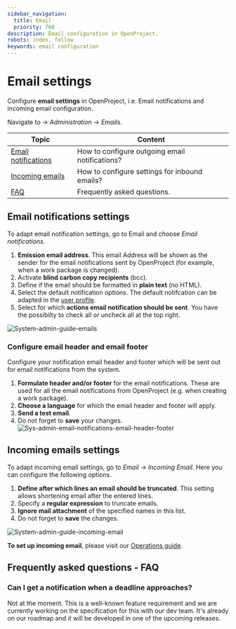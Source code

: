 ```yaml
---
sidebar_navigation:
  title: Email
  priority: 760
description: Email configuration in OpenProject.
robots: index, follow
keywords: email configuration
---
```

# Email settings

Configure **email settings** in OpenProject, i.e. Email notifications and incoming email configuration.

Navigate to -> *Administration* -> *Emails*.

| Topic                                                | Content                                        |
| ---------------------------------------------------- | ---------------------------------------------- |
| [Email notifications](#email-notifications-settings) | How to configure outgoing email notifications? |
| [Incoming emails](#incoming-emails-settings)         | How to configure settings for inbound emails?  |
| [FAQ](frequently-asked-questions---faq)              | Frequently asked questions.                    |


## Email notifications settings

To adapt email notification settings, go to Email and choose *Email notifications*.

1. **Emission email address**. This email Address will be shown as the sender for the email notifications sent by OpenProject (for example,  when a work package is changed).
2. Activate **blind carbon copy recipients** (bcc).
3. Define if the email should be formatted in **plain text** (no HTML).
4. Select the default notification options. The default notifcation can be adapted in the [user profile](../../../getting-started/my-account/#email-notifications).
5. Select for which **actions email notification should be sent**. You have the possibilty to check all or uncheck all at the top right.

![System-admin-guide-emails](System-admin-guide-emails.png)

### Configure email header and email footer

Configure your notification email header and footer which will be sent out for email notifications from the system.

1. **Formulate header and/or footer** for the email notifications. These are used for all the email notifications from OpenProject (e.g. when  creating a work package).
2. **Choose a language** for which the email header and footer will apply.
3. **Send a test email**.
4. Do not forget to **save** your changes.![Sys-admin-email-notifications-email-header-footer](Sys-admin-email-notifications-email-header-footer.png)



## Incoming emails settings

To adapt incoming email settings, go to *Email* -> *Incoming Email*. Here you can configure the following options.

1. **Define after which lines an email should be truncated**. This setting allows shortening email after the entered lines.
2. Specify a **regular expression** to truncate emails.
3. **Ignore mail attachment** of the specified names in this list.
4. Do not forget to **save** the changes.

![System-admin-guide-incoming-email](System-admin-guide-incoming-email.png)

**To set up incoming email**, please visit our [Operations guide](../../installation-and-operations/configuration/incoming-emails/).




## Frequently asked questions - FAQ

### Can I get a notification when a deadline approaches?

Not at the moment. This is a well-known feature requirement and we are currently working on the specification for this with our dev team. It's already on our roadmap and it will be developed in one of the upcoming releases. 